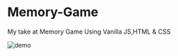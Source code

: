 # Memory-Game
My take at Memory Game Using Vanilla JS,HTML &amp; CSS

![demo](https://user-images.githubusercontent.com/95355941/154529629-08a95b53-d154-4411-946b-568e60d2a366.png)
